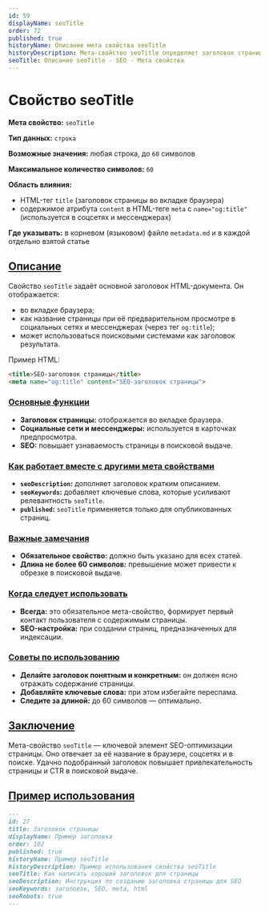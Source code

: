 ```yaml
---
id: 59
displayName: seoTitle
order: 72
published: true
historyName: Описание мета свойства seoTitle
historyDescription: Мета-свойство seoTitle определяет заголовок страницы, где будет отображаться во вкладке браузера и в HTML мета-теге og:title.
seoTitle: Описание seoTitle - SEO - Мета свойства
---
```


# Свойство seoTitle

**Мета свойство:** `seoTitle`

**Тип данных:** `строка`

**Возможные значения:** любая строка, до `60` символов

**Максимальное количество символов:** `60`

**Область влияния:**
- HTML-тег `title` (заголовок страницы во вкладке браузера)
- содержимое атрибута `content` в HTML-теге `meta` с `name="og:title"` (используется в соцсетях и мессенджерах)

**Где указывать:** в корневом (языковом) файле `metadata.md` и в каждой отдельно взятой статье


## [Описание](description)

Свойство `seoTitle` задаёт основной заголовок HTML-документа. Он отображается:
- во вкладке браузера;
- как название страницы при её предварительном просмотре в социальных сетях и мессенджерах (через тег `og:title`);
- может использоваться поисковыми системами как заголовок результата.

Пример HTML:

```html
<title>SEO-заголовок страницы</title>
<meta name="og:title" content="SEO-заголовок страницы">
```


### [Основные функции](basic-functions)

- **Заголовок страницы:** отображается во вкладке браузера.
- **Социальные сети и мессенджеры:** используется в карточках предпросмотра.
- **SEO:** повышает узнаваемость страницы в поисковой выдаче.


### [Как работает вместе с другими мета свойствами](with-other-properties)

- **`seoDescription`:** дополняет заголовок кратким описанием.
- **`seoKeywords`:** добавляет ключевые слова, которые усиливают релевантность `seoTitle`.
- **`published`:** `seoTitle` применяется только для опубликованных страниц.


### [Важные замечания](notes)

- **Обязательное свойство:** должно быть указано для всех статей.
- **Длина не более 60 символов:** превышение может привести к обрезке в поисковой выдаче.


### [Когда следует использовать](when-to-use)

- **Всегда:** это обязательное мета-свойство, формирует первый контакт пользователя с содержимым страницы.
- **SEO-настройка:** при создании страниц, предназначенных для индексации.


### [Советы по использованию](advice)

- **Делайте заголовок понятным и конкретным:** он должен ясно отражать содержание страницы.
- **Добавляйте ключевые слова:** при этом избегайте переспама.
- **Следите за длиной:** до 60 символов — оптимально.


## [Заключение](conclusion)

Мета-свойство `seoTitle` — ключевой элемент SEO-оптимизации страницы. Оно отвечает за её название в браузере,
соцсетях и в поиске. Удачно подобранный заголовок повышает привлекательность страницы и CTR в поисковой выдаче.


## [Пример использования](examples)

```md
---
id: 27
title: Заголовок страницы
displayName: Пример заголовка
order: 102
published: true
historyName: Пример seoTitle
historyDescription: Пример использования свойства seoTitle
seoTitle: Как написать хороший заголовок для страницы
seoDescription: Инструкция по созданию заголовка страницы для SEO
seoKeywords: заголовок, SEO, meta, html
seoRobots: true
---
```
